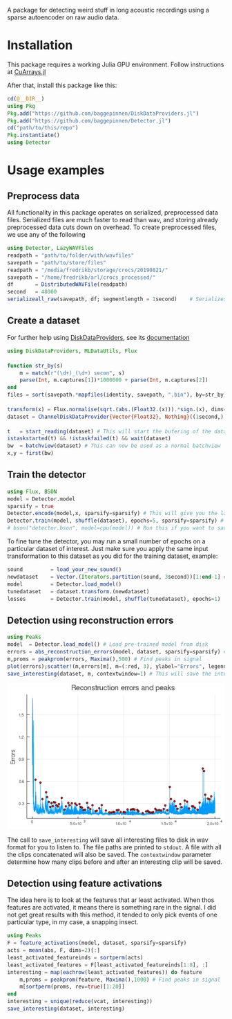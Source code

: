 A package for detecting weird stuff in long acoustic recordings using a sparse autoencoder on raw audio data.
# Installation
This package requires a working Julia GPU environment. Follow instructions at [CuArrays.jl](https://github.com/JuliaGPU/CuArrays.jl/)

After that, install this package like this:
```julia
cd(@__DIR__)
using Pkg
Pkg.add("https://github.com/baggepinnen/DiskDataProviders.jl")
Pkg.add("https://github.com/baggepinnen/Detector.jl")
cd("path/to/this/repo")
Pkg.instantiate()
using Detector
```

# Usage examples


## Preprocess data

All functionality in this package operates on serialized, preprocessed data files. Serialized files are much faster to read than wav, and storing already preprocessed data cuts down on overhead. To create preprocessed files, we use any of the following

```julia
using Detector, LazyWAVFiles
readpath = "path/to/folder/with/wavfiles"
savepath = "path/to/store/files"
readpath = "/media/fredrikb/storage/crocs/20190821/"
savepath = "/home/fredrikb/arl/crocs_processed/"
df       = DistributedWAVFile(readpath)
second   = 48000
serializeall_raw(savepath, df; segmentlength = 1second)    # Serializes raw audio waveforms, for autoencoding
```

## Create a dataset
For further help using [DiskDataProviders](https://github.com/baggepinnen/DiskDataProviders.jl), see its [documentation]((https://baggepinnen.github.io/DiskDataProviders.jl/latest))
```julia
using DiskDataProviders, MLDataUtils, Flux

function str_by(s)
    m = match(r"(\d+)_(\d+) secon", s)
    parse(Int, m.captures[1])*1000000 + parse(Int, m.captures[2])
end
files = sort(savepath.*mapfiles(identity, savepath, ".bin"), by=str_by)

transform(x) = Flux.normalise(sqrt.(abs.(Float32.(x))).*sign.(x), dims=1) # Some transformation you may want to do on the data
dataset = ChannelDiskDataProvider{Vector{Float32}, Nothing}((1second,), 12, 120, files=files, transform=transform)

t   = start_reading(dataset) # This will start the bufering of the dataset
istaskstarted(t) && !istaskfailed(t) && wait(dataset)
bw  = batchview(dataset) # This can now be used as a normal batchview
x,y = first(bw)
```

## Train the detector
```julia
using Flux, BSON
model = Detector.model
sparsify = true
Detector.encode(model,x, sparsify=sparsify) # This will give you the latent channels of x
Detector.train(model, shuffle(dataset), epochs=5, sparsify=sparsify) # Perform one epoch of training. This will take a long time, a figure will be displayed every now and then. This command can be executed several times
# bson("detector.bson", model=cpu(model)) # Run this if you want to save your trained model
```

To fine tune the detector, you may run a small number of epochs on a particular dataset of interest. Just make sure you apply the same input transformation to this dataset as you did for the training dataset, example:
```julia
sound         = load_your_new_sound()
newdataset    = Vector.(Iterators.partition(sound, 3second))[1:end-1] # remove the last datapoint as this is probably shorter
model         = Detector.load_model()
tunedataset   = dataset.transform.(newdataset)
losses        = Detector.train(model, shuffle(tunedataset), epochs=1)
```

## Detection using reconstruction errors
```julia
using Peaks
model  = Detector.load_model() # Load pre-trained model from disk
errors = abs_reconstruction_errors(model, dataset, sparsify=sparsify) # This will take a couple of minutes if done on a large dataset (about half the time of a training epoch)
m,proms = peakprom(errors, Maxima(),500) # Find peaks in signal
plot(errors);scatter!(m,errors[m], m=(:red, 3), ylabel="Errors", legend=false)
save_interesting(dataset, m, contextwindow=1) # This will save the interesting clips to a folder on disk
```
![window](figs/peaks.png)

The call to `save_interesting` will save all interesting files to disk in wav format for you to listen to. The file paths are printed to `stdout`. A file with all the clips concatenated will also be saved. The `contextwindow` parameter determine how many clips before and after an interesting clip will be saved.

## Detection using feature activations
The idea here is to look at the features that ar least activated. When thos features are activated, it means there is something rare in the signal. I did not get great results with this method, it tended to only pick events of one particular type, in my case, a snapping insect.
```julia
using Peaks
F = feature_activations(model, dataset, sparsify=sparsify)
acts = mean(abs, F, dims=2)[:]
least_activated_featureinds = sortperm(acts)
least_activated_features = F[least_activated_featureinds[1:8], :]
interesting = map(eachrow(least_activated_features)) do feature
    m,proms = peakprom(feature, Maxima(),1000) # Find peaks in signal
    m[sortperm(proms, rev=true)[1:20]]
end
interesting = unique(reduce(vcat, interesting))
save_interesting(dataset, interesting)
```

